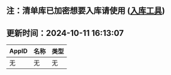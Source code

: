 ## 注：清单库已加密想要入库请使用 ([入库工具](https://github.com/BlankTMing/ManifestAutoUpdate/releases))

## 更新时间：2024-10-11 16:13:07
| AppID | 名称 | 类型  |
| :-------------------- | :----------------------------- | :----------- |
| 无 | 无 | 无 |

